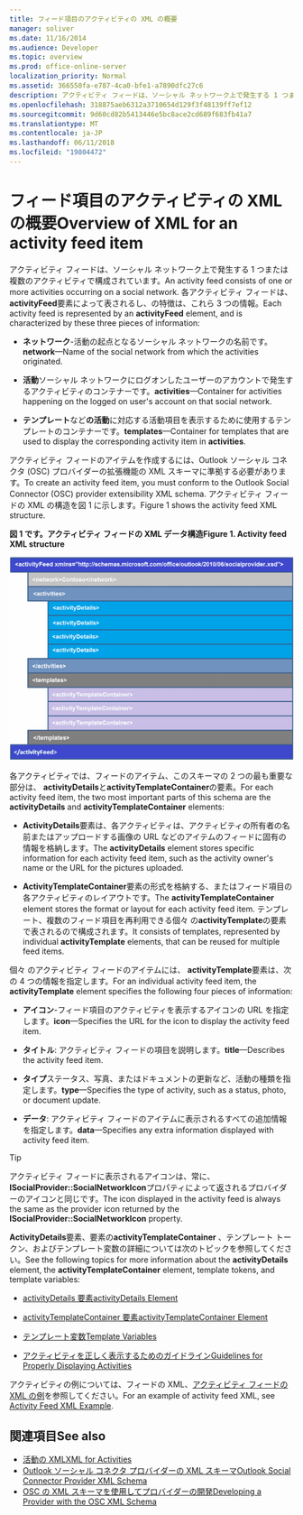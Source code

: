 ```yaml
---
title: フィード項目のアクティビティの XML の概要
manager: soliver
ms.date: 11/16/2014
ms.audience: Developer
ms.topic: overview
ms.prod: office-online-server
localization_priority: Normal
ms.assetid: 366550fa-e787-4ca0-bfe1-a7890dfc27c6
description: アクティビティ フィードは、ソーシャル ネットワーク上で発生する 1 つまたは複数のアクティビティで構成されています。 各アクティビティ フィードは、activityFeed 要素によって表されるし、の特徴は、これら 3 つの情報。
ms.openlocfilehash: 318875aeb6312a3710654d129f3f48139ff7ef12
ms.sourcegitcommit: 9d60cd82b5413446e5bc8ace2cd689f683fb41a7
ms.translationtype: MT
ms.contentlocale: ja-JP
ms.lasthandoff: 06/11/2018
ms.locfileid: "19804472"
---
```

# <a name="overview-of-xml-for-an-activity-feed-item"></a><span data-ttu-id="18fef-104">フィード項目のアクティビティの XML の概要</span><span class="sxs-lookup"><span data-stu-id="18fef-104">Overview of XML for an activity feed item</span></span>

<span data-ttu-id="18fef-105">アクティビティ フィードは、ソーシャル ネットワーク上で発生する 1 つまたは複数のアクティビティで構成されています。</span><span class="sxs-lookup"><span data-stu-id="18fef-105">An activity feed consists of one or more activities occurring on a social network.</span></span> <span data-ttu-id="18fef-106">各アクティビティ フィードは、 **activityFeed**要素によって表されるし、の特徴は、これら 3 つの情報。</span><span class="sxs-lookup"><span data-stu-id="18fef-106">Each activity feed is represented by an **activityFeed** element, and is characterized by these three pieces of information:</span></span> 
  
- <span data-ttu-id="18fef-107">**ネットワーク**-活動の起点となるソーシャル ネットワークの名前です。</span><span class="sxs-lookup"><span data-stu-id="18fef-107">**network**—Name of the social network from which the activities originated.</span></span>
    
- <span data-ttu-id="18fef-108">**活動**ソーシャル ネットワークにログオンしたユーザーのアカウントで発生するアクティビティのコンテナーです。</span><span class="sxs-lookup"><span data-stu-id="18fef-108">**activities**—Container for activities happening on the logged on user's account on that social network.</span></span>
    
- <span data-ttu-id="18fef-109">**テンプレート**など**の活動**に対応する活動項目を表示するために使用するテンプレートのコンテナーです。</span><span class="sxs-lookup"><span data-stu-id="18fef-109">**templates**—Container for templates that are used to display the corresponding activity item in **activities**.</span></span>
    
<span data-ttu-id="18fef-110">アクティビティ フィードのアイテムを作成するには、Outlook ソーシャル コネクタ (OSC) プロバイダーの拡張機能の XML スキーマに準拠する必要があります。</span><span class="sxs-lookup"><span data-stu-id="18fef-110">To create an activity feed item, you must conform to the Outlook Social Connector (OSC) provider extensibility XML schema.</span></span> <span data-ttu-id="18fef-111">アクティビティ フィードの XML の構造を図 1 に示します。</span><span class="sxs-lookup"><span data-stu-id="18fef-111">Figure 1 shows the activity feed XML structure.</span></span>
  
<span data-ttu-id="18fef-112">**図 1 です。アクティビティ フィードの XML データ構造**</span><span class="sxs-lookup"><span data-stu-id="18fef-112">**Figure 1. Activity feed XML structure**</span></span>

![アクティビティ XML の構造](media/odc_ol14_ta_OSC_Fig06.gif)
  
<span data-ttu-id="18fef-114">各アクティビティでは、フィードのアイテム、このスキーマの 2 つの最も重要な部分は、 **activityDetails**と**activityTemplateContainer**の要素。</span><span class="sxs-lookup"><span data-stu-id="18fef-114">For each activity feed item, the two most important parts of this schema are the **activityDetails** and **activityTemplateContainer** elements:</span></span> 
  
- <span data-ttu-id="18fef-115">**ActivityDetails**要素は、各アクティビティは、アクティビティの所有者の名前またはアップロードする画像の URL などのアイテムのフィードに固有の情報を格納します。</span><span class="sxs-lookup"><span data-stu-id="18fef-115">The **activityDetails** element stores specific information for each activity feed item, such as the activity owner's name or the URL for the pictures uploaded.</span></span> 
    
- <span data-ttu-id="18fef-116">**ActivityTemplateContainer**要素の形式を格納する、またはフィード項目の各アクティビティのレイアウトです。</span><span class="sxs-lookup"><span data-stu-id="18fef-116">The **activityTemplateContainer** element stores the format or layout for each activity feed item.</span></span> <span data-ttu-id="18fef-117">テンプレート、複数のフィード項目を再利用できる個々 の**activityTemplate**の要素で表されるので構成されます。</span><span class="sxs-lookup"><span data-stu-id="18fef-117">It consists of templates, represented by individual **activityTemplate** elements, that can be reused for multiple feed items.</span></span> 
    
<span data-ttu-id="18fef-118">個々 のアクティビティ フィードのアイテムには、 **activityTemplate**要素は、次の 4 つの情報を指定します。</span><span class="sxs-lookup"><span data-stu-id="18fef-118">For an individual activity feed item, the **activityTemplate** element specifies the following four pieces of information:</span></span> 
  
- <span data-ttu-id="18fef-119">**アイコン**-フィード項目のアクティビティを表示するアイコンの URL を指定します。</span><span class="sxs-lookup"><span data-stu-id="18fef-119">**icon**—Specifies the URL for the icon to display the activity feed item.</span></span>
    
- <span data-ttu-id="18fef-120">**タイトル**: アクティビティ フィードの項目を説明します。</span><span class="sxs-lookup"><span data-stu-id="18fef-120">**title**—Describes the activity feed item.</span></span>
    
- <span data-ttu-id="18fef-121">**タイプ**ステータス、写真、またはドキュメントの更新など、活動の種類を指定します。</span><span class="sxs-lookup"><span data-stu-id="18fef-121">**type**—Specifies the type of activity, such as a status, photo, or document update.</span></span>
    
- <span data-ttu-id="18fef-122">**データ**: アクティビティ フィードのアイテムに表示されるすべての追加情報を指定します。</span><span class="sxs-lookup"><span data-stu-id="18fef-122">**data**—Specifies any extra information displayed with activity feed item.</span></span>
    
> [!TIP]
> <span data-ttu-id="18fef-123">アクティビティ フィードに表示されるアイコンは、常に、 **ISocialProvider::SocialNetworkIcon**プロパティによって返されるプロバイダーのアイコンと同じです。</span><span class="sxs-lookup"><span data-stu-id="18fef-123">The icon displayed in the activity feed is always the same as the provider icon returned by the **ISocialProvider::SocialNetworkIcon** property.</span></span> 
  
<span data-ttu-id="18fef-124">**ActivityDetails**要素、要素の**activityTemplateContainer** 、テンプレート トークン、およびテンプレート変数の詳細については次のトピックを参照してください。</span><span class="sxs-lookup"><span data-stu-id="18fef-124">See the following topics for more information about the **activityDetails** element, the **activityTemplateContainer** element, template tokens, and template variables:</span></span> 
  
- [<span data-ttu-id="18fef-125">activityDetails 要素</span><span class="sxs-lookup"><span data-stu-id="18fef-125">activityDetails Element</span></span>](activitydetails-element.md)
    
- [<span data-ttu-id="18fef-126">activityTemplateContainer 要素</span><span class="sxs-lookup"><span data-stu-id="18fef-126">activityTemplateContainer Element</span></span>](activitytemplatecontainer-element.md)
    
- [<span data-ttu-id="18fef-127">テンプレート変数</span><span class="sxs-lookup"><span data-stu-id="18fef-127">Template Variables</span></span>](template-variables.md)
    
- [<span data-ttu-id="18fef-128">アクティビティを正しく表示するためのガイドライン</span><span class="sxs-lookup"><span data-stu-id="18fef-128">Guidelines for Properly Displaying Activities</span></span>](guidelines-for-properly-displaying-activities.md)
    
<span data-ttu-id="18fef-129">アクティビティの例については、フィードの XML、[アクティビティ フィードの XML の例](activity-feed-xml-example.md)を参照してください。</span><span class="sxs-lookup"><span data-stu-id="18fef-129">For an example of activity feed XML, see [Activity Feed XML Example](activity-feed-xml-example.md).</span></span>
  
## <a name="see-also"></a><span data-ttu-id="18fef-130">関連項目</span><span class="sxs-lookup"><span data-stu-id="18fef-130">See also</span></span>

- [<span data-ttu-id="18fef-131">活動の XML</span><span class="sxs-lookup"><span data-stu-id="18fef-131">XML for Activities</span></span>](xml-for-activities.md) 
- [<span data-ttu-id="18fef-132">Outlook ソーシャル コネクタ プロバイダーの XML スキーマ</span><span class="sxs-lookup"><span data-stu-id="18fef-132">Outlook Social Connector Provider XML Schema</span></span>](outlook-social-connector-provider-xml-schema.md)
- [<span data-ttu-id="18fef-133">OSC の XML スキーマを使用してプロバイダーの開発</span><span class="sxs-lookup"><span data-stu-id="18fef-133">Developing a Provider with the OSC XML Schema</span></span>](developing-a-provider-with-the-osc-xml-schema.md)

